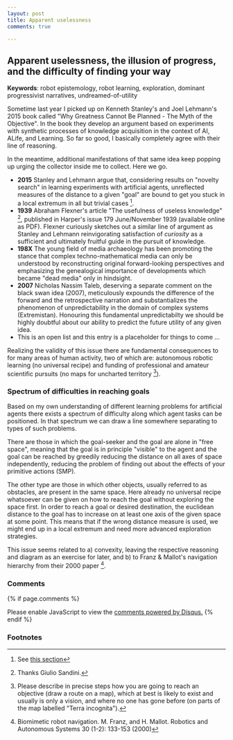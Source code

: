 ```yaml
---
layout: post
title: Apparent uselessness
comments: true

---
```


## Apparent uselessness, the illusion of progress, and the difficulty of finding your way

__Keywords__: robot epistemology, robot learning, exploration, dominant progressivist narratives, undreamed-of-utility
 

Sometime last year I picked up on Kenneth Stanley's and Joel Lehmann's
2015 book called "Why Greatness Cannot Be Planned - The Myth of the
Objective". In the book they develop an argument based on experiments
with synthetic processes of knowledge acquisition in the context of
AI, ALife, and Learning. So far so good, I basically completely agree
with their line of reasoning.

In the meantime, additional manifestations of that same idea keep
popping up urging the collector inside me to collect. Here we
go.

 - __2015__ Stanley and Lehmann argue that, considering results on
   "novelty search" in learning experiments with artificial agents,
   unreflected measures of the distance to a given "goal" are bound to
   get you stuck in a local extremum in all but trivial cases [^1].
 - __1939__ Abraham Flexner's article "The usefulness of useless
   knowledge" [^2], published in Harper's issue 179 June/November 1939 (available online as PDF). Flexner curiously sketches out a similar line of argument as
   Stanley and Lehmann reinvigorating satisfaction of _curiosity_ as a sufficient and ultimately fruitful guide in the pursuit of knowledge.
 - __198X__ The young field of media archaeology has been promoting the stance
   that complex techno-mathematical media can only be understood by
   reconstructing original forward-looking perspectives and
   emphasizing the genealogical importance of developments which
   became "dead media" only in hindsight.
 - __2007__ Nicholas Nassim Taleb, deserving a separate comment on the black
   swan idea (2007), meticulously expounds the difference of the
   forward and the retrospective narration and substantializes the
   phenomenon of unpredictability in the domain of complex systems (Extremistan). Honouring
   this fundamental unpredictabilty we should be highly doubtful
   about our ability to predict the future utility of any given idea.
 - This is an open list and this entry is a placeholder for things to
   come ...

Realizing the validity of this issue there are fundamental
consequences to for many areas of human activity, two of which are:
autonomous robotic learning (no universal recipe) and funding of
professional and amateur scientific pursuits (no maps for uncharted
territory [^3]).

### Spectrum of difficulties in reaching goals

Based on my own understanding of different learning problems for
artificial agents there exists a spectrum of difficulty along which
agent tasks can be positioned. In that spectrum we can draw a line
somewhere separating to types of such problems.

There are those in which the goal-seeker and the goal are alone in "free space",
meaning that the goal is in principle "visible" to the agent and the
goal can be reached by greedily reducing the distance on all axes of
space independently, reducing the problem of finding out about the
effects of your primitive actions (SMP).

The other type are those in which other objects, usually referred to
as obstacles, are present in the same space. Here already no
universal recipe whatsoever can be given on how to reach the goal
without exploring the space first. In order to reach a goal or desired
destination, the euclidean distance to the goal has to increase on at
least one axis of the given space at some point. This means that if
the wrong distance measure is used, we might end up in a local
extremum and need more advanced exploration strategies.

This issue seems related to a) convexity, leaving the respective
reasoning and diagram as an exercise for later, and b) to Franz &
Mallot's navigation hierarchy from their 2000 paper [^4].


### Comments

{% if page.comments %}
<div id="disqus_thread"></div>
<script>

/**
*  RECOMMENDED CONFIGURATION VARIABLES: EDIT AND UNCOMMENT THE SECTION BELOW TO INSERT DYNAMIC VALUES FROM YOUR PLATFORM OR CMS.
*  LEARN WHY DEFINING THESE VARIABLES IS IMPORTANT: https://disqus.com/admin/universalcode/#configuration-variables*/
/*
var disqus_config = function () {
this.page.url = PAGE_URL;  // Replace PAGE_URL with your page's canonical URL variable
this.page.identifier = PAGE_IDENTIFIER; // Replace PAGE_IDENTIFIER with your page's unique identifier variable
};
*/
(function() { // DON'T EDIT BELOW THIS LINE
var d = document, s = d.createElement('script');
s.src = '//x75.disqus.com/embed.js';
s.setAttribute('data-timestamp', +new Date());
(d.head || d.body).appendChild(s);
})();
</script>
<noscript>Please enable JavaScript to view the <a href="https://disqus.com/?ref_noscript">comments powered by Disqus.</a></noscript>
{% endif %}

### Footnotes

[^1]: See [this section](#spectrum-of-difficulties-in-reaching-goals)

[^2]: Thanks Giulio Sandini.

[^3]: Please describe in precise steps how you are going to reach an
	objective (draw a route on a map), which at best is likely to exist
	and usually is only a vision, and where no one has gone before (on
	parts of the map labelled "Terra incognita").

[^4]: Biomimetic robot navigation. M. Franz, and H. Mallot. Robotics and Autonomous Systems 30 (1-2): 133-153 (2000)

